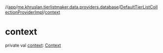 //[app](../../../index.md)/[me.khruslan.tierlistmaker.data.providers.database](../index.md)/[DefaultTierListCollectionProviderImpl](index.md)/[context](context.md)

# context

private val [context](context.md): [Context](https://developer.android.com/reference/kotlin/android/content/Context.html)
